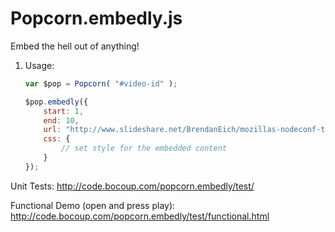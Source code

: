 # Popcorn.embedly.js


Embed the hell out of anything!

1. Usage:


	```javascript
	var $pop = Popcorn( "#video-id" );

	$pop.embedly({
		start: 1, 
		end: 10, 
		url: "http://www.slideshare.net/BrendanEich/mozillas-nodeconf-talk",
		css: {
			// set style for the embedded content
		}
	});
	```



Unit Tests:
http://code.bocoup.com/popcorn.embedly/test/

Functional Demo (open and press play):
http://code.bocoup.com/popcorn.embedly/test/functional.html
